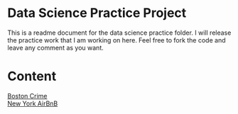 # Data Science Practice Project

This is a readme document for the data science practice folder. I will release the practice work that I am working on here. Feel free to fork the code and leave any comment as you want.

# Content

[Boston Crime](https://github.com/stliang0127/Data-Science-Python-Practice/blob/master/Boston%20Crime.ipynb)  
[New York AirBnB](https://github.com/stliang0127/Data-Science-Python-Practice/blob/master/NY%20Airbnb.ipynb)

